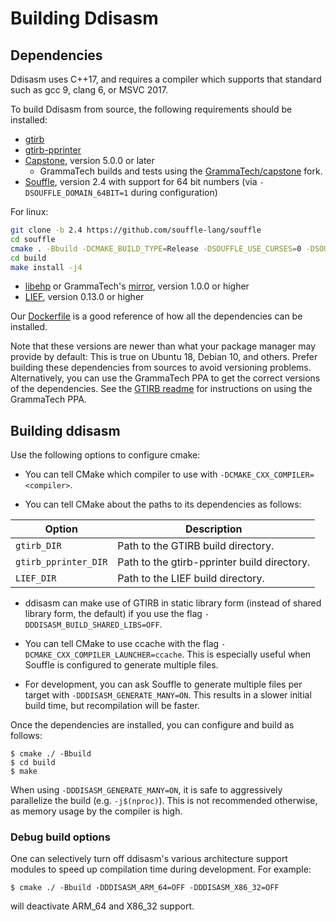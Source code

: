 
# Building Ddisasm

## Dependencies

Ddisasm uses C++17, and requires a compiler which supports
that standard such as gcc 9, clang 6, or MSVC 2017.

To build Ddisasm from source, the following requirements should be installed:

- [gtirb](https://github.com/grammatech/gtirb)
- [gtirb-pprinter](https://github.com/grammatech/gtirb-pprinter)
- [Capstone](http://www.capstone-engine.org/), version 5.0.0 or later
  - GrammaTech builds and tests using the [GrammaTech/capstone](https://github.com/GrammaTech/capstone) fork.
- [Souffle](https://souffle-lang.github.io), version 2.4  with support for 64 bit numbers (via `-DSOUFFLE_DOMAIN_64BIT=1` during configuration)

For linux:
```bash
git clone -b 2.4 https://github.com/souffle-lang/souffle
cd souffle
cmake . -Bbuild -DCMAKE_BUILD_TYPE=Release -DSOUFFLE_USE_CURSES=0 -DSOUFFLE_USE_SQLITE=0 -DSOUFFLE_DOMAIN_64BIT=1
cd build
make install -j4
```

- [libehp](https://git.zephyr-software.com/opensrc/libehp) or GrammaTech's [mirror](https://github.com/GrammaTech/libehp), version 1.0.0 or higher
- [LIEF](https://lief.quarkslab.com/), version 0.13.0 or higher

Our [Dockerfile](https://github.com/GrammaTech/ddisasm/blob/main/Dockerfile)
is a good reference of how all the dependencies can be installed.

Note that these versions are newer than what your package manager may provide
by default: This is true on Ubuntu 18, Debian 10, and others. Prefer building
these dependencies from sources to avoid versioning problems. Alternatively,
you can use the GrammaTech PPA to get the correct versions of the dependencies.
See the [GTIRB readme](https://github.com/GrammaTech/gtirb/#installing) for
instructions on using the GrammaTech PPA.

## Building ddisasm
Use the following options to configure cmake:

- You can tell CMake which compiler to use with
  `-DCMAKE_CXX_COMPILER=<compiler>`.

- You can tell CMake about the paths to its dependencies as follows:

| Option               | Description                                 |
|----------------------|---------------------------------------------|
| `gtirb_DIR`          | Path to the GTIRB build directory.          |
| `gtirb_pprinter_DIR` | Path to the gtirb-pprinter build directory. |
| `LIEF_DIR`           | Path to the LIEF build directory.           |

- ddisasm can make use of GTIRB in static library form (instead of
 shared library form, the default) if you use the flag
 `-DDDISASM_BUILD_SHARED_LIBS=OFF`.

- You can tell CMake to use ccache with the flag
  `-DCMAKE_CXX_COMPILER_LAUNCHER=ccache`. This is especially useful
  when Souffle is configured to generate multiple files.

- For development, you can ask Souffle to generate multiple files per
  target with `-DDDISASM_GENERATE_MANY=ON`. This results in a slower
  initial build time, but recompilation will be faster.

Once the dependencies are installed, you can configure and build as
follows:

```
$ cmake ./ -Bbuild
$ cd build
$ make
```

When using `-DDDISASM_GENERATE_MANY=ON`, it is safe to aggressively
parallelize the build (e.g. `-j$(nproc)`). This is not recommended
otherwise, as memory usage by the compiler is high.

### Debug build options

One can selectively turn off ddisasm's various architecture support modules to speed up compilation time during development.
For example:
```
$ cmake ./ -Bbuild -DDDISASM_ARM_64=OFF -DDDISASM_X86_32=OFF
```
will deactivate ARM_64 and X86_32 support.
